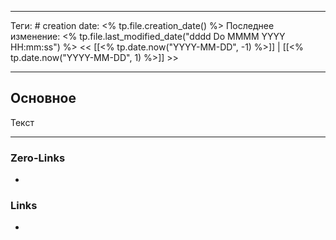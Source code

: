 ___
Теги: #
creation date: <% tp.file.creation_date() %>
Последнее изменение: <% tp.file.last_modified_date("dddd Do MMMM YYYY HH:mm:ss") %>
<< [[<% tp.date.now("YYYY-MM-DD", -1) %>]] | [[<% tp.date.now("YYYY-MM-DD", 1) %>]] >> 
___
## Основное

Текст

___
### Zero-Links
- 

### Links
- 
